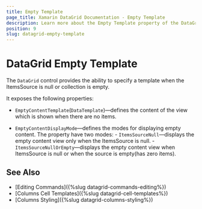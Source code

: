 ```yaml
---
title: Empty Template
page_title: Xamarin DataGrid Documentation - Empty Template
description: Learn more about the Empty Template property of the DataGrid control.
position: 9
slug: datagrid-empty-template
---
```


# DataGrid Empty Template

The `DataGrid` control provides the ability to specify a template when the ItemsSource is null or collection is empty.

It exposes the following properties:

* `EmptyContentTemplate`(`DataTemplate`)&mdash;defines the content of the view which is shown when there are no items.

* `EmptyContentDisplayMode`&mdash;defines the modes for displaying empty content. The property have two modes:
       - `ItemsSourceNull`&mdash;displays the empty content view only when the ItemsSource is null.
       - `ItemsSourceNullOrEmpty`&mdash;displays the empty content view when ItemsSource is null or when the source is empty(has zero items).

## See Also

- [Editing Commands]({%slug datagrid-commands-editing%})
- [Columns Cell Templates]({%slug datagrid-cell-templates%})
- [Columns Styling]({%slug datagrid-columns-styling%})